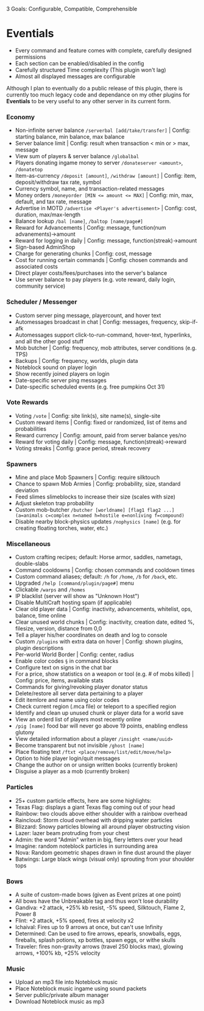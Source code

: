 3 Goals: Configurable, Compatible, Comprehensible
# Eventials
* Every command and feature comes with complete, carefully designed permissions
* Each section can be enabled/disabled in the config
* Carefully structured Time complexity (This plugin won't lag)
* Almost all displayed messages are configurable<br>

Although I plan to eventually do a public release of this plugin, there is currently too much legacy code and dependance on my other plugins for **Eventials** to be very useful to any other server in its current form.

### Economy
* Non-infinite server balance `/serverbal [add/take/transfer]` | Config: starting balance, min balance, max balance
* Server balance limit | Config: result when transaction < min or > max, message
* View sum of players & server balance `/globalbal`
* Players donating ingame money to server `/donateserver <amount>`, `/donatetop`
* Item-as-currency `/deposit [amount]`, `/withdraw [amount]` | Config: item, deposit/withdraw tax rate, symbol
* Currency symbol, name, and transaction-related messages
* Money orders `/moneyorder [MIN <= amount <= MAX]` | Config: min, max, default, and tax rate, message
* Advertise in MOTD `/advertise <Player's advertisement>` | Config: cost, duration, max/max-length
* Balance lookup `/bal [name]`, `/baltop [name/page#]`
* Reward for Advancements | Config: message, function(num advanements)->amount
* Reward for logging in daily | Config: message, function(streak)->amount
* Sign-based AdminShop
* Charge for generating chunks | Config: cost, message
* Cost for running certain commands | Config: chosen commands and associated costs
* Direct player costs/fees/purchases into the server's balance
* Use server balance to pay players (e.g. vote reward, daily login, community service)


### Scheduler / Messenger
* Custom server ping message, playercount, and hover text
* Automessages broadcast in chat | Config: messages, frequency, skip-if-afk
* Automessages support click-to-run-command, hover-text, hyperlinks, and all the other good stuff
* Mob butcher | Config: frequency, mob attributes, server conditions (e.g. TPS)
* Backups | Config: frequency, worlds, plugin data
* Noteblock sound on player login
* Show recently joined players on login
* Date-specific server ping messages
* Date-specific scheduled events (e.g. free pumpkins Oct 31)


### Vote Rewards
* Voting `/vote` | Config: site link(s), site name(s), single-site
* Custom reward items | Config: fixed or randomized, list of items and probabilities
* Reward currency | Config: amount, paid from server balance yes/no
* Reward for voting daily | Config: message, function(streak)->reward
* Voting streaks | Config: grace period, streak recovery

### Spawners
* Mine and place Mob Spawners | Config: require silktouch
* Chance to spawn Mob Armies | Config: probability, size, standard deviation
* Feed slimes slimeblocks to increase their size (scales with size)
* Adjust skeleton trap probability
* Custom mob-butcher `/butcher [worldname] [flag1 flag2 ...] (a=animals c=complex n=named h=hostile e=nonliving f=compound)`
* Disable nearby block-physics updates `/nophysics [name]` (e.g. for creating floating torches, water, etc.)

### Miscellaneous
* Custom crafting recipes; default: Horse armor, saddles, nametags, double-slabs
* Command cooldowns | Config: chosen commands and cooldown times
* Custom command aliases; default: `/h` for `/home`, `/b` for `/back`, etc.
* Upgraded `/help [command/plugin/page#]` menu
* Clickable `/warps` and `/homes`
* IP blacklist (server will show as "Unknown Host")
* Disable MultiCraft hosting spam (if applicable)
* Clear old player data | Config: inactivity, advancements, whitelist, ops, balance, time online
* Clear unused world chunks | Config: inactivity, creation date, edited %, filesize, version, distance from 0,0
* Tell a player his/her coordinates on death and log to console
* Custom `/plugins` with extra data on hover | Config: shown plugins, plugin descriptions
* Per-world World Border | Config: center, radius
* Enable color codes `§` in command blocks
* Configure text on signs in the chat bar
* For a price, show statistics on a weapon or tool (e.g. # of mobs killed) | Config: price, items, available stats
* Commands for giving/revoking player donator status
* Delete/restore all server data pertaining to a player
* Edit itemlore and name using color codes
* Check current region (.mca file) or teleport to a specified region
* Identify and clean up unused chunk or player data for a world save
* View an orderd list of players most recently online
* `/pig [name]` food bar will never go above 19 points, enabling endless glutony
* View detailed information about a player `/insight <name/uuid>`
* Become transparent but not invisible `/ghost [name]`
* Place floating text `/ftxt <place/remove/list/edit/move/help>`
* Option to hide player login/quit messages
* Change the author on or unsign written books (currently broken)
* Disguise a player as a mob (currently broken)

### Particles
* 25+ custom particle effects, here are some highlights:
* Texas Flag: displays a giant Texas flag coming out of your head
* Rainbow: two clouds above either shoulder with a rainbow overhead
* Raincloud: Storm cloud overhead with dripping water particles
* Blizzard: Snowy particles blowing all around player obstructing vision
* Lazer: lazer beam protruding from your chest
* Admin: the word "Admin" writen in big, fiery letters over your head
* Imagine: random noteblock particles in surrounding area
* Nova: Random geometric shapes drawn in fine dust around the player
* Batwings: Large black wings (visual only) sprouting from your shoulder tops

### Bows
* A suite of custom-made bows (given as Event prizes at one point)
* All bows have the Unbreakable tag and thus won't lose durability
* Gandiva: +2 attack, +25% kb resist, -5% speed, Silktouch, Flame 2, Power 8
* Flint: +2 attack, +5% speed, fires at velocity x2
* Ichaival: Fires up to 9 arrows at once, but can't use Infinity
* Determined: Can be used to fire arrows, epearls, snowballs, eggs, fireballs, splash potions, xp bottles, spawn eggs, or withe skulls
* Traveler: fires non-gravity arrows (travel 250 blocks max), glowing arrows, +100% kb, +25% velocity 

### Music
* Upload an mp3 file into Noteblock music
* Place Noteblock music ingame using sound packets
* Server public/private album manager
* Download Noteblock music as mp3
